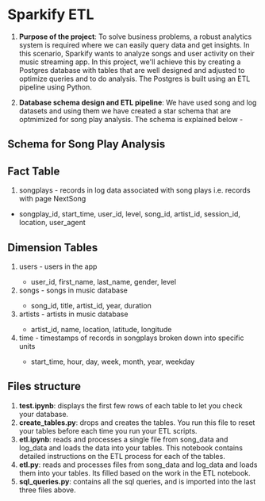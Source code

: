 # Sparkify ETL 

1. <b>Purpose of the project</b>: To solve business problems, a robust analytics system is required where we can easily query data and get insights. In this scenario, Sparkify wants to analyze songs and user activity on their music streaming app. In this project, we'll achieve this by creating a Postgres database with tables that are well designed and adjusted to optimize queries and to do analysis. The Postgres is built using an ETL pipeline using Python.

2. <b>Database schema design and ETL pipeline</b>: We have used song and log datasets and using them we have created a star schema that are optmimized for song play analysis. The schema is explained below - 


## Schema for Song Play Analysis

## Fact Table

<ol><li>songplays - records in log data associated with song plays i.e. records with page NextSong</li></ol>
    <ul><li>songplay_id, start_time, user_id, level, song_id, artist_id, session_id, location, user_agent</li></ul> 
  

## Dimension Tables

<ol><li>users - users in the app</li>
   <ul><li>user_id, first_name, last_name, gender, level</li></ul> 
<li>songs - songs in music database</li>
   <ul><li>song_id, title, artist_id, year, duration</li></ul> 
<li>artists - artists in music database</li>
   <ul><li>artist_id, name, location, latitude, longitude</li></ul> 
<li>time - timestamps of records in songplays broken down into specific units</li>
   <ul><li>start_time, hour, day, week, month, year, weekday</li></ul> 
</ol> 
    

## Files structure

1. <b>test.ipynb</b>: displays the first few rows of each table to let you check your database.
2. <b>create_tables.py</b>: drops and creates the tables. You run this file to reset your tables before each time you run your ETL scripts.
3. <b>etl.ipynb</b>: reads and processes a single file from song_data and log_data and loads the data into your tables. This notebook contains detailed instructions on the ETL process for each of the tables.
4. <b>etl.py</b>: reads and processes files from song_data and log_data and loads them into your tables. Its filled based on the work in the ETL notebook.
5. <b>sql_queries.py</b>: contains all the sql queries, and is imported into the last three files above.
